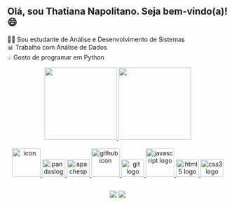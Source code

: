 ## Olá, sou Thatiana Napolitano. Seja bem-vindo(a)! 😄

<p> 👩‍💻 Sou estudante de Análise e Desenvolvimento de Sistemas <br> 📊 Trabalho com Análise de Dados <br> 💡 Gosto de programar em Python <br> 
 
</p>
<div align="center">
  <a href="https://github.com/thatynapolitano">
  <img height="165em" src="https://github-readme-stats.vercel.app/api?username=thatynapolitano&show_icons=true&theme=cobalt&include_all_commits=true&count_private=true"/>
  <img height="165em" src="https://github-readme-stats.vercel.app/api/top-langs/?username=thatynapolitano&layout=compact&langs_count=16&theme=cobalt"/>
</div>
   
<br>
    
<div align="center">
  <img src="https://techstack-generator.vercel.app/python-icon.svg" alt="icon" width="65" height="65" />
  <img src="https://cdn.jsdelivr.net/gh/devicons/devicon/icons/pandas/pandas-original.svg" height="40" width="52" alt="pandaslogo"  />
 <img src="https://cdn.jsdelivr.net/gh/devicons/devicon/icons/apachespark/apachespark-original.svg" height="40" width="52" alt="apachesparklogo"  />
  <!-- <img src="https://cdn.jsdelivr.net/gh/devicons/devicon/icons/python/python-original.svg" height="40" width="52" alt="python logo"  /> !-->
  <img src="https://techstack-generator.vercel.app/github-icon.svg" alt="github icon" width="65" height="65" />
  <img src="https://cdn.jsdelivr.net/gh/devicons/devicon/icons/git/git-original.svg" height="40" width="52" alt="git logo" />
  <img src="https://techstack-generator.vercel.app/js-icon.svg" alt="javascript logo" width="65" height="65" />
  <img src="https://cdn.jsdelivr.net/gh/devicons/devicon/icons/html5/html5-original.svg" height="40" width="52" alt="html5 logo"  />
  <img src="https://cdn.jsdelivr.net/gh/devicons/devicon/icons/css3/css3-original.svg" height="40" width="52" alt="css3 logo"  />
 
</div>
  
 ##
   
<div align="center">
    <a href="https://www.linkedin.com/in/thatiana-napolitano" target="_blank"><img src="https://img.shields.io/badge/-LinkedIn-%230077B5?style=for-the-badge&logo=linkedin&logoColor=white" target="_blank"></a> 
  <a href = "mailto: thatiananapolitano@gmail.com"><img src="https://img.shields.io/badge/-Gmail-%23333?style=for-the-badge&logo=gmail&logoColor=white" target="_blank"></a>
    
</div>

<div> 
 <!--
<picture>
  <source media="(prefers-color-scheme: dark)" srcset="https://raw.githubusercontent.com/thatynapolitano/thatynapolitano/output/github-contribution-grid-snake-dark.svg">
  <source media="(prefers-color-scheme: dark)" srcset="https://raw.githubusercontent.com/thatynapolitano/thatynapolitano/output/github-contribution-grid-snake-dark.svg">
  <img alt="github contribution grid snake animation" src="https://raw.githubusercontent.com/thatynapolitano/thatynapolitano/output/github-contribution-grid-snake-dark.svg">
</picture>
<br><br> !-->
</div>    


<div> 
 
   <!-- [Snake animation](https://github.com/thatynapolitano/thatynapolitano/blob/output/github-contribution-grid-snake.svg) !-->
    
</div>
